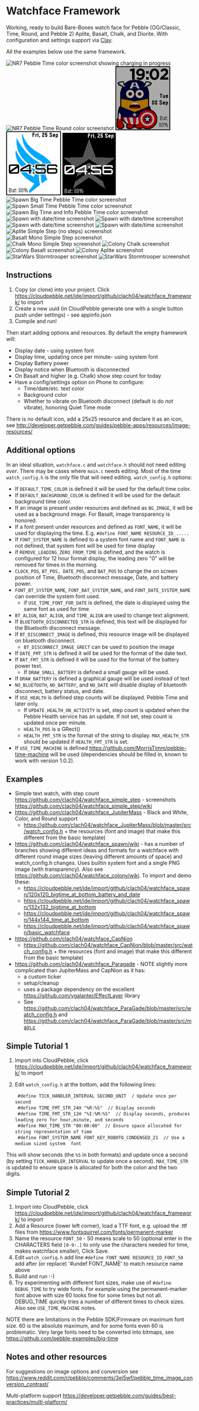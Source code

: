 Watchface Framework
===================

Working, ready to build Bare-Bones watch face for Pebble (OG/Classic, Time, Round, and Pebble 2) Aplite, Basalt, Chalk, and Diorite. With configuration and settings support via [Clay](https://github.com/pebble/clay).

All the examples below use the same framework.

<img src="https://raw.githubusercontent.com/clach04/watchface_JupiterMass/master/screenshots/basalt_charging.png" alt="NR7 Pebble Time color screenshot showing charging in progress"> 
<img src="https://raw.githubusercontent.com/clach04/watchface_JupiterMass/master/screenshots/chalk_round.png" alt="NR7 Pebble Time Round color screenshot">
<img src="https://raw.githubusercontent.com/clach04/watchface_CapNion/master/screenshots/basalt_emu_screenshot_001.png" alt="Capinion Pebble Time color screenshot">
<img src="https://raw.githubusercontent.com/clach04/watchface_Paragade/master/screenshots/basalt_paragon_001.png" alt="Paragade Pebble Time color screenshot">
<img src="https://raw.githubusercontent.com/clach04/watchface_Paragade/master/screenshots/aplite_renegade_001.png" alt="Paragade Original Pebble Mono screenshot">
<img src="https://raw.githubusercontent.com/wiki/clach04/watchface_spawn/images/132x132_bigtime_at_bottom.png" alt="Spawn Big Time  Pebble Time color screenshot">
<img src="https://raw.githubusercontent.com/wiki/clach04/watchface_spawn/images/144x144_time_at_bottom.png" alt="Spawn Small Time  Pebble Time color screenshot">
<img src="https://raw.githubusercontent.com/wiki/clach04/watchface_spawn/images/basic_watchface.png" alt="Spawn Big Time and Info  Pebble Time color screenshot">
<img src="https://raw.githubusercontent.com/wiki/clach04/watchface_spawn/images/120x120_spawn_battery_text_and_date.png" alt="Spawn with date/time screenshot">
<img src="https://raw.githubusercontent.com/wiki/clach04/watchface_spawn/images/120x120_spawn_battery_drawn_and_date.png" alt="Spawn with date/time screenshot">
<img src="https://raw.githubusercontent.com/wiki/clach04/watchface_spawn/images/120x120_spawn_battery_text_and_date_bw.png" alt="Spawn with date/time screenshot">
<img src="https://raw.githubusercontent.com/wiki/clach04/watchface_spawn/images/120x120_spawn_battery_text_and_date_br.png" alt="Spawn with date/time screenshot">
<img src="https://raw.githubusercontent.com/wiki/clach04/watchface_simple_step/screenshots/aplite_no_step_count.png" alt="Aplite Simple Step (no steps) screenshot">
<img src="https://raw.githubusercontent.com/wiki/clach04/watchface_simple_step/screenshots/mono_step_count.png" alt="Basalt Mono Simple Step screenshot">
<img src="https://raw.githubusercontent.com/wiki/clach04/watchface_simple_step/screenshots/mono_chalk_step_count.png" alt="Chalk Mono Simple Step screenshot">
<img src="https://raw.githubusercontent.com/wiki/clach04/watchface_colony/images/180x180_chalk.png" alt="Colony Chalk screenshot">
<img src="https://raw.githubusercontent.com/wiki/clach04/watchface_colony/images/132x132_basalt.png" alt="Colony Basalt screenshot">
<img src="https://raw.githubusercontent.com/wiki/clach04/watchface_colony/images/132x132_aplite.png" alt="Colony Aplite screenshot">
<img src="https://raw.githubusercontent.com/wiki/clach04/watchface_storm_trooper/screenshots/vector_outline_white.png" alt="StarWars Stormtrooper screenshot">
<img src="https://raw.githubusercontent.com/wiki/clach04/watchface_storm_trooper/screenshots/vector_opaque_black.png" alt="StarWars Stormtrooper screenshot">


Instructions
------------

  1. Copy (or clone) into your project. Click https://cloudpebble.net/ide/import/github/clach04/watchface_framework/ to import
  2. Create a new uuid (in CloudPebble generate one with a single button push under settings) - see appinfo.json
  3. Compile and run!

Then start adding options and resources. By default the empty framework will:

  * Display date - using system font
  * Display time, updating once per minute- using system font
  * Display Battery power
  * Display notice when Bluetooth is disconnected
  * On Basalt and higher (e.g. Chalk) show step count for today
  * Have a config/settings option on Phone to configure:
      * Time/date/etc. text color
      * Background color
      * Whether to vibrate on Bluetooth disconnect (default is do *not* vibrate), honoring Quiet Time mode

There is no default icon, add a 25x25 resource and declare it as an icon, see http://developer.getpebble.com/guides/pebble-apps/resources/image-resources/

Additional options
------------------

In an ideal situation, `watchface.c` and `watchface.h` should not need editing *ever*. There may be cases where `main.c` needs editing. Most of the time `watch_config.h` is the only file that will need editing. `watch_config.h` options:

  * If `DEFAULT_TIME_COLOR` is defined it will be used for the default time color.
  * If `DEFAULT_BACKGROUND_COLOR` is defined it will be used for the default background time color.
  * If an image is present under resources and defined as `BG_IMAGE`, it will be used as a background image. For Basalt, image transparency is honored.
  * If a font  present under resources and  defined as `FONT_NAME`, it will be used for displaying the time. E.g. `#define FONT_NAME RESOURCE_ID_.....`
  * If `FONT_SYSTEM_NAME` is defined to a system font name and `FONT_NAME` is not defined, that system font will be used for time display
  * if `REMOVE_LEADING_ZERO_FROM_TIME` is defined, and the watch is configured for 12 hour format display, the leading zero "0" will be removed for times in the morning.
  * `CLOCK_POS`, `BT_POS, DATE_POS`, and `BAT_POS` to change the on screen position of Time, Bluetooth disconnect message, Date, and battery power.
  * `FONT_BT_SYSTEM_NAME`, `FONT_BAT_SYSTEM_NAME`, and `FONT_DATE_SYSTEM_NAME` can override the system font used.
      * if `USE_TIME_FONT_FOR_DATE` is defined, the date is displayed using the same font as used for time
  * `BT_ALIGN`, `BAT_ALIGN`, and `TIME_ALIGN` are used to change text alignment.
  * If `BLUETOOTH_DISCONNECTED_STR` is defined, this text will be displayed for the Bluetooth disconnect message.
  * If `BT_DISCONNECT_IMAGE` is defined, this resource image will be displayed on bluetooth disconnect.
      * `BT_DISCONNECT_IMAGE_GRECT` can be used to position the image
  * If `DATE_FMT_STR` is defined it will be used for the format of the date text.
  * If `BAT_FMT_STR` is defined it will be used for the format of the battery power text.
      * If `DRAW_SMALL_BATTERY` is defined a small gauge will be used.
  * If `DRAW_BATTERY` is defined a graphical gauge will be used instead of text
  * `NO_BLUETOOTH`, `NO_BATTERY`, and `NO_DATE` will disable display of bluetooth disconnect, battery status, and date.
  * If `USE_HEALTH` is defined step counts will be displayed. Pebble Time and later only.
      * If `UPDATE_HEALTH_ON_ACTIVITY` is set, step count is updated when the Pebble Health service has an update. If not set, step count is updated once per minute.
      * `HEALTH_POS` is a GRect()
      * `HEALTH_FMT_STR` is the format of the string to display. `MAX_HEALTH_STR` should be updated if `HEALTH_FMT_STR` is set.
  * If `USE_TIME_MACHINE` is defined https://github.com/MorrisTimm/pebble-time-machine will be used (dependencies should be filled in, known to work with version 1.0.2).

Examples
--------

  * Simple text watch, with step count https://github.com/clach04/watchface_simple_step - screenshots https://github.com/clach04/watchface_simple_step/wiki
  * https://github.com/clach04/watchface_JupiterMass - Black and White, Color, and Round support
      * https://github.com/clach04/watchface_JupiterMass/blob/master/src/watch_config.h + the resources (font and image) that make this different from the basic template)
  * https://github.com/clach04/watchface_spawn/wiki - has a number of branches showing different ideas and formats for a watchface with different round image sizes (leaving different amounts of space) and watch_config.h changes. Uses builtin system font and a single PNG image (with transparency). Also see https://github.com/clach04/watchface_colony/wiki. To import and demo these:
      * https://cloudpebble.net/ide/import/github/clach04/watchface_spawn/120x120_bigtime_at_bottom_battery_and_date
      * https://cloudpebble.net/ide/import/github/clach04/watchface_spawn/132x132_bigtime_at_bottom
      * https://cloudpebble.net/ide/import/github/clach04/watchface_spawn/144x144_time_at_bottom
      * https://cloudpebble.net/ide/import/github/clach04/watchface_spawn/basic_watchface
  * https://github.com/clach04/watchface_CapNion
      * https://github.com/clach04/watchface_CapNion/blob/master/src/watch_config.h + the resources (font and image) that make this different from the basic template)
  * https://github.com/clach04/watchface_Paragade - NOTE slightly more complicated than JupiterMass and CapNion as it has:
      * a custom ticker
      * setup/cleanup
      * uses a package dependency on the excellent https://github.com/ygalanter/EffectLayer library
      * See https://github.com/clach04/watchface_ParaGade/blob/master/src/watch_config.h and https://github.com/clach04/watchface_ParaGade/blob/master/src/main.c

Simple Tutorial 1
-----------------

1. Import into CloudPebble, click https://cloudpebble.net/ide/import/github/clach04/watchface_framework/ to import
2. Edit `watch_config.h` at the bottom, add the following lines:

        #define TICK_HANDLER_INTERVAL SECOND_UNIT  / Update once per second
        #define TIME_FMT_STR_24H "%R:%S"  // Display seconds
        #define TIME_FMT_STR_12H "%I:%M:%S"  // Display seconds, produces leading zero for hour,minute, and seconds
        #define MAX_TIME_STR "00:00:00"  // Ensure space allocated for string representation of time
        #define FONT_SYSTEM_NAME FONT_KEY_ROBOTO_CONDENSED_21  // Use a medium sized system  font

This will show seconds (the `%S` in both formats) and update once a second (by setting `TICK_HANDLER_INTERVAL` to update once a second). `MAX_TIME_STR` is updated to ensure space is allocated for both the colon and the two digits.

Simple Tutorial 2
-----------------

1. Import into CloudPebble, click https://cloudpebble.net/ide/import/github/clach04/watchface_framework/ to import
2. Add a Resource (lower left corner), load a TTF font, e.g. upload the .ttf files from https://www.fontsquirrel.com/fonts/permanent-marker
3. Name the resource `FONT_50` - 50 means scale to 50 (optional enter in the CHARACTERS field `[0-9:.]` to only use the characters needed for time, makes watchface smaller), Click Save.
4. Edit `watch_config.h` add line `#define FONT_NAME RESOURCE_ID_FONT_50` add after (or replace) '#undef FONT_NAME' to match resource name above
5. Build and run :-)
6. Try experimenting with different font sizes, make use of `#define DEBUG_TIME` to try wide fonts. For example using the permanent-marker font above with size 60 looks fine for some times but not all. DEBUG_TIME quickly tries a number of different times to check sizes. Also see `USE_TIME_MACHINE` notes.

NOTE there are limitations in the Pebble SDK/Firmware on maximum font size. 60 is the absolute maximum, and for some fonts even 60 is problematic. Very large fonts need to be converted into bitmaps, see https://github.com/pebble-examples/big-time

Notes and other resources
-------------------------

For suggestions on image options and conversion see https://www.reddit.com/r/pebble/comments/3ej5wf/pebble_time_image_conversion_contrast/

Multi-platform support https://developer.getpebble.com/guides/best-practices/multi-platform/
